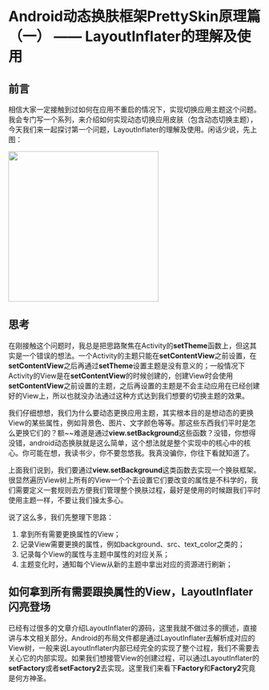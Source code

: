 # Android动态换肤框架PrettySkin原理篇（一） —— LayoutInflater的理解及使用

## 前言
相信大家一定接触到过如何在应用不重启的情况下，实现切换应用主题这个问题。我会专门写一个系列，来介绍如何实现动态切换应用皮肤（包含动态切换主题），今天我们来一起探讨第一个问题，LayoutInflater的理解及使用。闲话少说，先上图：

<img width="300"  src="https://raw.githubusercontent.com/EricHyh/file-repo/master/PrettySkin/gif/homepage.gif"/>


## 思考
在刚接触这个问题时，我总是把思路聚焦在Activity的**setTheme**函数上，但这其实是一个错误的想法。一个Activity的主题只能在**setContentView**之前设置，在**setContentView**之后再通过**setTheme**设置主题是没有意义的；一般情况下Activity的View是在**setContentView**的时候创建的，创建View时会使用**setContentView**之前设置的主题，之后再设置的主题是不会主动应用在已经创建好的View上，所以也就没办法通过这种方式达到我们想要的切换主题的效果。  

我们仔细想想，我们为什么要动态更换应用主题，其实根本目的是想动态的更换View的某些属性，例如背景色、图片、文字颜色等等。那这些东西我们平时是怎么更换它们的？额~~难道是通过**view.setBackground**这些函数？没错，你想得没错，android动态换肤就是这么简单，这个想法就是整个实现中的核心中的核心。你可能在想，我读书少，你不要忽悠我。我真没骗你，你往下看就知道了。  

上面我们说到，我们要通过**view.setBackground**这类函数去实现一个换肤框架。很显然遍历View树上所有的View一个个去设置它们要改变的属性是不科学的，我们需要定义一套规则去方便我们管理整个换肤过程，最好是使用的时候跟我们平时使用主题一样，不要让我们操太多心。

说了这么多，我们先整理下思路：
1. 拿到所有需要更换属性的View；
2. 记录View需要更换的属性，例如background、src、text_color之类的；
3. 记录每个View的属性与主题中属性的对应关系；
4. 主题变化时，通知每个View从新的主题中拿出对应的资源进行刷新；


## 如何拿到所有需要跟换属性的View，LayoutInflater闪亮登场
已经有过很多的文章介绍LayoutInflater的源码，这里我就不做过多的撰述，直接讲与本文相关部分。Android的布局文件都是通过LayoutInflater去解析成对应的View树，一般来说LayoutInflater内部已经完全的实现了整个过程，我们不需要去关心它的内部实现。如果我们想接管View的创建过程，可以通过LayoutInflater的**setFactory**或者**setFactory2**去实现。这里我们来看下**Factory**和**Factory2**究竟是何方神圣。
